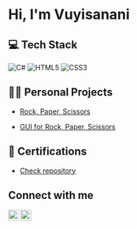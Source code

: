 <h1>Hi, I'm Vuyisanani</h1>

<h2>💻 Tech Stack</h2>

![C#](https://img.shields.io/badge/c%23-%23239120.svg?style=for-the-badge&logo=csharp&logoColor=white) ![HTML5](https://img.shields.io/badge/html5-%23E34F26.svg?style=for-the-badge&logo=html5&logoColor=white) ![CSS3](https://img.shields.io/badge/css3-%231572B6.svg?style=for-the-badge&logo=css3&logoColor=white)


<h2>👨‍💻 Personal Projects</h2>

- [Rock, Paper, Scissors](https://github.com/vuysanan/1st-Project-Rock-Paper-Scissors-)

- [GUI for Rock, Paper, Scissors](https://github.com/vuysanan/GUI-for-project-1)

<h2>📄 Certifications</h2>

- [Check repository](https://github.com/vuysanan/Certifications)

<h2>Connect with me</h2>

[<img align="left" alt="Vuysanan | LinkedIn" width="22px" src="https://cdn.jsdelivr.net/npm/simple-icons@v3/icons/linkedin.svg" />][linkedin]
[<img align="left" alt="VuyisananiMbebe | Instagram" width="22px" src="https://cdn.jsdelivr.net/npm/simple-icons@v3/icons/instagram.svg" />][instagram]


[instagram]: https://www.instagram.com/vuysanan
[linkedin]: https://www.linkedin.com/in/vuyisanani-mbebe-91b01920a/
